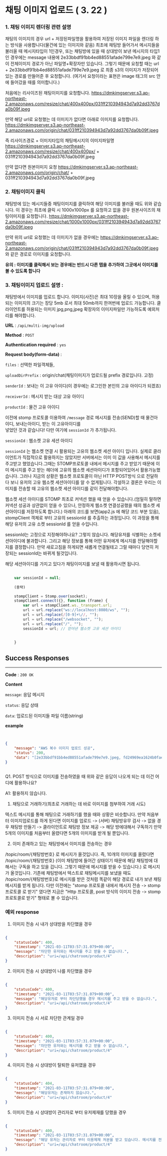 # 채팅 이미지 업로드 ( 3. 22 ) 


### 1. 채팅 이미지 렌더링 관련 설명
채팅의 이미지의 경우 url + 저장된파일명을 활용하여 저장된 이미지 파일을 렌더링 하는 방식을 사용합니다(물건에 있는 이미지와 같음)
최초에 채팅방 들어가서 메시지들을 불러올 때 메시지타입이 1인경우, 또는 채팅방에 있을 때 상대방이 보낸 메시지의 타입1 인 경우에는
message 내용에 2e33bbdf91bb4ed88551afade799e7e9.jpeg 와 같이 전체이미지 경로가 아닌 파일명+확장자만 있습니다.
그렇기 때문에 요청할 때는 url + 2e33bbdf91bb4ed88551afade799e7e9.jpeg 로 최종 s3의 이미지가 저장되어 있는 경로를
만들어준 후 요청합니다. (여기서 요청이라는 표현은 image 태그의 src 안에 들어갔을 때를 의미합니다.)
   
처음에는 리사이즈된 채팅이미지를 요청합니다.
https://dmkimgserver.s3.ap-northeast-2.amazonaws.com/resize/chat/400x400px/031ff210394943d7a92dd3767da0b09f.jpeg

만약 해당 url로 요청했는 데 이미지가 없다면 아래로 이미지를 요청합니다.
https://dmkimgserver.s3.ap-northeast-2.amazonaws.com/origin/chat/031ff210394943d7a92dd3767da0b09f.jpeg

즉
리사이즈경로 + 이미지타입의 채팅메시지의 이미지파일명
https://dmkimgserver.s3.ap-northeast-2.amazonaws.com/resize/chat/400x400px/ + 031ff210394943d7a92dd3767da0b09f.jpeg

만약 없다면 원본이미지 요청
https://dmkimgserver.s3.ap-northeast-2.amazonaws.com/origin/chat/ + 031ff210394943d7a92dd3767da0b09f.jpeg




### 2. 채팅이미지 클릭
채팅방에 있는 메시지들중 채팅이미지를 클릭하여 해당 이미지를 불러올 때도 위와 같습니다.
이 경우는 최초에 클릭 시 1000x1000px 를 요청하고 없을 경우 원본사이즈의 채팅이미지를 요청합니다.
https://dmkimgserver.s3.ap-northeast-2.amazonaws.com/resize/chat/1000x1000px/031ff210394943d7a92dd3767da0b09f.jpeg

만약 위의 url로 요청했는 데 이미지가 없을 경우에는
https://dmkimgserver.s3.ap-northeast-2.amazonaws.com/origin/chat/031ff210394943d7a92dd3767da0b09f.jpeg
와 같은 경로로 이미지를 요청합니다. 

**유의 : 이미지를 클릭해서 보는 경우에는 반드시 다른 탭을 추가하여 그곳에서 이미지를 볼 수 있도록 합니다**




### 3. 채팅이미지 업로드 설명 :
채팅방에서 이미지를 업로드 합니다. 
이미지(사진)은 최대 10장을 올릴 수 있으며, 허용되는 이미지의 크기는 장당 5mb 로서 최대 50mb까지 한꺼번에 업로드 가능합니다.
클라이언트를 허용되는 이미지 jpg,png,jpeg 확장자의 이미지파일만 가능하도록 예외처리를 해야합니다.





**URL** : `/api/multi-img/upload`

**Method** : `POST`

**Authentication required** : `yes`

**Request body(form-data)** : 

`files` : 선택한 파일객체들,

`uploadDirPrefix` : origin/chat(채팅이미지가 업로드될 prefix 경로입니다. 고정)

`senderId` : 보내는 이 고유 아이디(이 경우에는 로그인한 본인의 고유 아이디가 되겠죠)

`receiverId` : 메시지 받는 대상 고유 아이디

`productId` : 물건 고유 아이디

이전에 stomp 프로토콜 이용하여 `/message` 경로 메시지를 전송(SEND)할 때 물건아이디, 보내는아이디, 받는 이 고유아이디를  
넣었던 것과 같습니다! 다만 여기에 `sessionId` 가 추가됩니다. 

`sessionId` : 웹소켓 고유 세션 아이디

`sessionId` 는 웹소켓 연결 시 활용되는 고유의 웹소켓 세션 아이디 입니다. 실제로 클라이언트가 직접적으로 활용하지는 않았지만
서버에서는 이미 이 값을 사용해서 메시지를 주고받고 했었습니다.그때는 STOMP프로토콜 내에서 메시지를 주고 받았기 때문에
이미 메시지를 주고 받는 헤더에 고유의 웹소켓 세션아이디가 포함되어있어서 활용가능했습니다. 그러나 지금의 상황은
웹소켓 프로토콜이 아닌 HTTP POST방식 으로 전달하다 보니 유저의 고유 웹소켓 세션아이디를 알 수 없게됩니다.
각설하고 결론은 우리는 이미지를 전송할 때 고유의 웹소켓 세션 아이디를 같이 전달해야합니다. 

웹소켓 세션 아이디를 STOMP 최초로 커넥션 했을 때 얻을 수 있습니다.(엄밀히 말하면 커넥션 성공과 상관없이 얻을 수 있으나, 안정하게 웹소켓
연결성공했을 때의 웹소켓 세션아이디를 저장하도록 합니다.)
아래의 코드를 보면(app2.js 에 해당 코드 부분 있음), stompClient 객체로 부터 고유의 sessionId 를 추출하는 과정입니다.
이 과정을 통해 해당 유저의 고유 소켓 sessionId 를 얻을 수입니다.

sessionId는 고정으로 지정해야하나요? 그렇지 않습니다. 해당유저를 식별하는 소켓세션아이디에 불과합니다. 그리고 해당 정보를 통해
어떤 유저에게 메시지를 전달해야할 지를 결정합니다.
만약 새로고침을 하게되면 새롭게 연결될테고 그럴 때마다 당연히 저장되는 sessionId는 바뀌게 될것입니다.

해당 세션아이디를 가지고 있다가 채팅이미지를 보낼 때 활용하시면 됩니다. 


```javascript
    
    var sessionId = null;
    
    (중략)

    stompClient = Stomp.over(socket);
    stompClient.connect({}, function (frame) {
        var url = stompClient.ws._transport.url;
        url = url.replace("ws://localhost:8080/ws", "");
        url = url.replace(/[0-9]+\//, "");
        url = url.replace("/websocket", "");
        url = url.replace("/", "");
        sessionId = url; // 얻어낸 웹소켓 고유 세션 아이디
        
        
    }

```




## Success Responses

___

**Code** : `200 OK`

**Content**

`message`: 응답 메시지

`status`: 응답 상태

`data`: 업로드된 이미지들 파일 이름(string)


**example**

```json


{
    "message": "AWS 복수 이미지 업로드 성공",
    "status": 200,
    "data": "[2e33bbdf91bb4ed88551afade799e7e9.jpeg, fd24969ea1624b0fae9e4d42a4023cbf.jpeg, 4e5cff224b5e4689abba5f2201df7707.jpeg, 2b7a775ce97a4c13addff97ff4a702d3.jpeg, 7f665ff0652f4a85bac19b35f303e85b.heic, 660a5084a97b4d6e96962cf380b330f5.jpeg]"
}



```


Q1. POST 방식으로 이미지를 전송하였을 때 위와 같은 응답이 나오게 되는 데 이건 어디에 활용하나요?

A1: 활용하지 않습니다. 




1) 채팅으로 거래하기(최초로 거래하는 데 바로 이미지를 첨부하여 거래 시도)

텍스트 메시지를 통해 채팅으로 거래하기를 했을 때와 상황은 비슷합니다.
만약 처음부터 이미지업로드를 하게 된다면 이미지를 업로드 -> (서버) 채팅방유무 검사 -> 없을 경우 채팅방 만들기 -> 클라이언트로 채팅방 정보 제공
-> 해당 방에대해서 구독하기
만약 5개의 이미지를 처음부터 올렸다면 5개의 이미지를 받개 될 뿐입니다. 



2) 이미 존재하고 있는 채팅방에서 이미지를 전송하는 경우

/topic/room/{채팅방번호} 로 메시지가 올것입니다. 
즉, 10개의 이미지를 올렸다면 /topic/room/{채팅방번호} (이미 채팅방에 들어간 상태이기 때문에 해당 채팅방에 대해서는 구독을 하고 있을 겁니다. 그렇기 때문에 메시지를 
받을 수 있습니다.) 로 메시지가 올것입니다.
기존에 채팅방에서 텍스트로 채팅메시지를 보냈을 때도 /topic/room/{채팅방번호}로 메시지를 받은 것처럼 똑같이 해당 경로로 내가 보낸 채팅메시지를 받게 됩니다.
다만 이전에는 "stomp 프로토콜 내에서 메시지 전송 -> stomp 프로토콜 로 받기" 였다면 지금은
"Http 프로토콜, post 방식의 이미지 전송 -> stomp 프로토콜로 받기" 형태로 볼 수 있습니다.





### 예외 response


1) 이미지 전송 시 내가 상대방을 차단했을 경우


```json

{
    "statusCode": 400,
    "timestamp": "2021-03-11T03:57:31.079+00:00",
    "message": "차단한 유저와는 메시지를 주고 받을 수 없습니다.",
    "description": "uri=/api/chatroom/product/4"
}

```



2) 이미지 전송 시 상대방이 나를 차단했을 경우


```json

{
    "statusCode": 400,
    "timestamp": "2021-03-11T03:57:31.079+00:00",
    "message": "해당유저로 부터 차단당했을 경우 메시지를 주고 받을 수 없습니다.",
    "description": "uri=/api/chatroom/product/4"
}

```


3) 이미지 전송 시 서로 차단한 관계일 경우


```json

{
    "statusCode": 400,
    "timestamp": "2021-03-11T03:57:31.079+00:00",
    "message": "차단한 유저와는 메시지를 주고 받을 수 없습니다.",
    "description": "uri=/api/chatroom/product/4"
}

```


4) 이미지 전송 시 상대방이 탈퇴한 유저였을 경우


```json

{
    "statusCode": 404,
    "timestamp": "2021-03-11T03:57:31.079+00:00",
    "message": "해당유저는 존재하지 않습니다.",
    "description": "uri=/api/chatroom/product/4"
}

```



5) 이미지 전송 시 상대방이 관리자로 부터 유저제재를 당했을 경우


```json

{
    "statusCode": 400,
    "timestamp": "2021-03-11T03:57:31.079+00:00",
    "message": "해당 유저는 관리자로 부터 이용제재 처분을 받고 있습니다. 메시지를 전송할 수 없습니다.",
    "description": "uri=/api/chatroom/product/4"
}

```